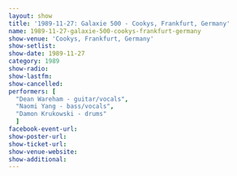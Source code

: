 ```yaml
---
layout: show
title: '1989-11-27: Galaxie 500 - Cookys, Frankfurt, Germany'
name: 1989-11-27-galaxie-500-cookys-frankfurt-germany
show-venue: 'Cookys, Frankfurt, Germany'
show-setlist: 
show-date: 1989-11-27
category: 1989
show-radio: 
show-lastfm: 
show-cancelled: 
performers: [
  "Dean Wareham - guitar/vocals",
  "Naomi Yang - bass/vocals",
  "Damon Krukowski - drums"
  ]
facebook-event-url: 
show-poster-url: 
show-ticket-url: 
show-venue-website: 
show-additional: 
---
```


